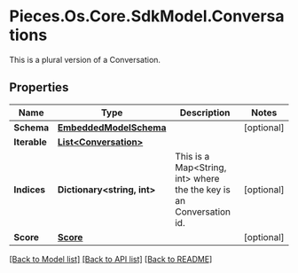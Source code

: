 # Pieces.Os.Core.SdkModel.Conversations
This is a plural version of a Conversation.

## Properties

Name | Type | Description | Notes
------------ | ------------- | ------------- | -------------
**Schema** | [**EmbeddedModelSchema**](EmbeddedModelSchema.md) |  | [optional] 
**Iterable** | [**List&lt;Conversation&gt;**](Conversation.md) |  | 
**Indices** | **Dictionary&lt;string, int&gt;** | This is a Map&lt;String, int&gt; where the the key is an Conversation id. | [optional] 
**Score** | [**Score**](Score.md) |  | [optional] 

[[Back to Model list]](../README.md#documentation-for-models) [[Back to API list]](../README.md#documentation-for-api-endpoints) [[Back to README]](../README.md)

